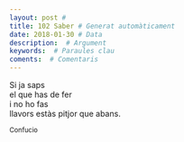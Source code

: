 ```yaml
---
layout: post # 
title: 102 Saber # Generat automàticament
date: 2018-01-30 # Data
description:  # Argument
keywords:  # Paraules clau
coments:  # Comentaris
---
```


Si ja saps <br />
el que has de fer <br />
i no ho fas <br />
llavors estàs pitjor que abans. <br />

<small>Confucio<small>
